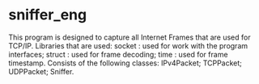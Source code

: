 # sniffer_eng

This program is designed to capture all Internet Frames that are used for TCP/IP.
Libraries that are used:
    socket : used for work with the program interfaces;
    struct : used for frame decoding;
    time : used for frame timestamp.
Consists of the following classes:
    IPv4Packet;
    TCPPacket;
    UDPPacket;
    Sniffer.

